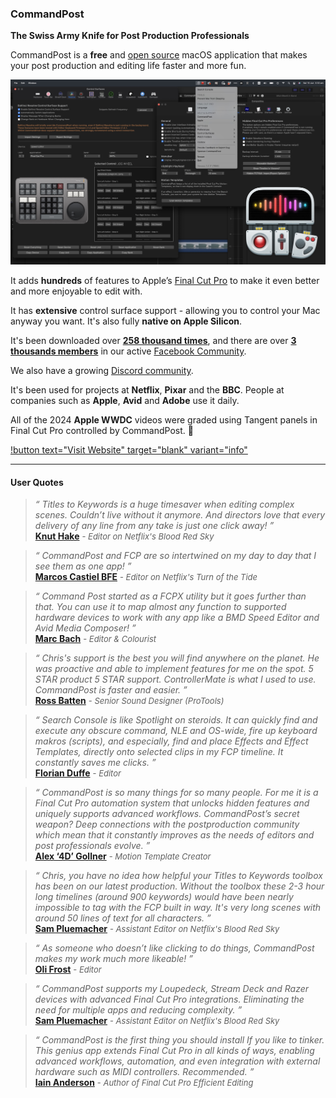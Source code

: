 ### CommandPost

**The Swiss Army Knife for Post Production Professionals**

CommandPost is a **free** and [open source](https://github.com/CommandPost/CommandPost/blob/develop/LICENSE.md) macOS application that makes your post production and editing life faster and more fun.

![](/static/commandpost-hero.jpg)

It adds **hundreds** of features to Apple’s [Final Cut Pro](https://www.apple.com/final-cut-pro/) to make it even better and more enjoyable to edit with.

It has **extensive** control surface support - allowing you to control your Mac anyway you want. It's also fully **native on Apple Silicon**.

It's been downloaded over **[258 thousand times](https://hanadigital.github.io/grev/?user=commandpost&repo=commandpost)**, and there are over **[3 thousands members](https://www.facebook.com/groups/commandpost/members)** in our active [Facebook Community](https://www.facebook.com/groups/commandpost/).

We also have a growing [Discord community](https://ltnt.tv/discord).

It's been used for projects at **Netflix**, **Pixar** and the **BBC**. People at companies such as **Apple**, **Avid** and **Adobe** use it daily.

All of the 2024 **Apple WWDC** videos were graded using Tangent panels in Final Cut Pro controlled by CommandPost. 🥳

[!button text="Visit Website" target="blank" variant="info"](https://commandpost.io)

---

#### User Quotes

> _“ Titles to Keywords is a huge timesaver when editing complex scenes. Couldn’t live without it anymore. And directors love that every delivery of any line from any take is just one click away! ”_<br />
> **[Knut Hake](http://www.knuthake.de)** <font size="2">- _Editor on Netflix's Blood Red Sky_</font>

> _“ CommandPost and FCP are so intertwined on my day to day that I see them as one app! ”_<br />
> **[Marcos Castiel BFE](http://www.marcoscastiel.com/)** <font size="2">- _Editor on Netflix's Turn of the Tide_</font>

> _“ Command Post started as a FCPX utility but it goes further than that. You can use it to map almost any function to supported hardware devices to work with any app like a BMD Speed Editor and Avid Media Composer! ”_<br />
> **[Marc Bach](https://www.interfacelab.tv)** <font size="2">- _Editor & Colourist_</font>

> _“ Chris's support is the best you will find anywhere on the planet. He was proactive and able to implement features for me on the spot. 5 STAR product 5 STAR support. ControllerMate is what I used to use. CommandPost is faster and easier. ”_<br />
> **[Ross Batten](https://www.roscoaudio.com.au)** <font size="2">- _Senior Sound Designer (ProTools)_</font>

> _“ Search Console is like Spotlight on steroids. It can quickly find and execute any obscure command, NLE and OS-wide, fire up keyboard makros (scripts), and especially, find and place Effects and Effect Templates, directly onto selected clips in my FCP timeline. It constantly saves me clicks. ”_<br />
> **[Florian Duffe](https://florian-duffe.de/en/flow-en/)** <font size="2">- _Editor_</font>

> _“ CommandPost is so many things for so many people. For me it is a Final Cut Pro automation system that unlocks hidden features and uniquely supports advanced workflows. CommandPost’s secret weapon? Deep connections with the postproduction community which mean that it constantly improves as the needs of editors and post professionals evolve. ”_<br />
> **[Alex ‘4D’ Gollner](https://alex4d.com)** <font size="2">- _Motion Template Creator_</font>

> _“ Chris, you have no idea how helpful your Titles to Keywords toolbox has been on our latest production. Without the toolbox these 2-3 hour long timelines (around 900 keywords) would have been nearly impossible to tag with the FCP built in way. It's very long scenes with around 50 lines of text for all characters. ”_<br />
> **[Sam Pluemacher](https://www.imdb.com/name/nm10223233/)** <font size="2">- _Assistant Editor on Netflix's Blood Red Sky_</font>

> _“ As someone who doesn’t like clicking to do things, CommandPost makes my work much more likeable! ”_<br />
> **[Oli Frost](https://olifro.st/)** <font size="2">- _Editor_</font>

> _“ CommandPost supports my Loupedeck, Stream Deck and Razer devices with advanced Final Cut Pro integrations. Eliminating the need for multiple apps and reducing complexity. ”_<br />
> **[Sam Pluemacher](https://www.imdb.com/name/nm10223233/)** <font size="2">- _Assistant Editor on Netflix's Blood Red Sky_</font>

> _“ CommandPost is the first thing you should install If you like to tinker. This genius app extends Final Cut Pro in all kinds of ways, enabling advanced workflows, automation, and even integration with external hardware such as MIDI controllers. Recommended. ”_<br />
> **[Iain Anderson](https://iain-anderson.com)** <font size="2">- _Author of Final Cut Pro Efficient Editing_</font>